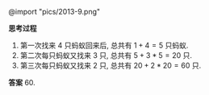 @import "pics/2013-9.png"

**思考过程**

1. 第一次找来 4 只蚂蚁回来后, 总共有 $1 + 4 = 5$ 只蚂蚁.
2. 第二次每只蚂蚁又找来 3 只, 总共有 $5 + 3 * 5 = 20$ 只.
3. 第三次每只蚂蚁又找来 2 只, 总共有 $20 + 2 * 20 = 60$ 只.

**答案**
60.